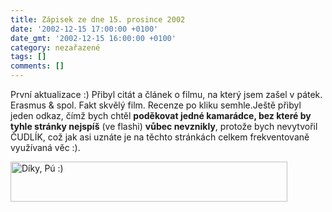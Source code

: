 ```yaml
---
title: Zápisek ze dne 15. prosince 2002
date: '2002-12-15 17:00:00 +0100'
date_gmt: '2002-12-15 16:00:00 +0100'
category: nezařazené
tags: []
comments: []
---
```

<p>První aktualizace :) Přibyl citát a článek o filmu, na který jsem zašel v pátek. Erasmus &amp; spol. Fakt skvělý film. Recenze po kliku <a  target="_self">semhle</a>.Ještě přibyl jeden odkaz, čímž bych chtěl <span style="font-weight:bold">poděkovat jedné kamarádce, bez které by tyhle stránky nejspíš</span> (ve flashi) <span style="font-weight:bold">vůbec nevznikly</span>, protože bych nevytvořil ČUDLÍK, což jak asi uznáte je na těchto stránkách celkem frekventovaně využívaná věc :). </p>

<p class="center"><img src="/assets/migrated/old-images/diky.jpg" width="443" height="64" alt="Díky, Pú :)"></p>
